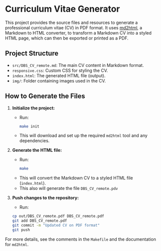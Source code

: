 # Curriculum Vitae Generator

This project provides the source files and resources to generate a professional curriculum vitae (CV) in PDF format. It uses [md2html](https://github.com/dabresua/md2html), a Markdown to HTML converter, to transform a Markdown CV into a styled HTML page, which can then be exported or printed as a PDF.

## Project Structure

- `src/DBS_CV_remote.md`: The main CV content in Markdown format.
- `responsive.css`: Custom CSS for styling the CV.
- `index.html`: The generated HTML file (output).
- `img/`: Folder containing images used in the CV.

## How to Generate the Files

1. **Initialize the project:**
   - Run:
     ```sh
     make init
     ```
   - This will download and set up the required `md2html` tool and any dependencies.

2. **Generate the HTML file:**
   - Run:
     ```sh
     make
     ```
   - This will convert the Markdown CV to a styled HTML file (`index.html`).
   - This also will generate the file `DBS_CV_remote.pdv`

3. **Push changes to the repository:** 
    - Run:
     ```sh
     cp out/DBS_CV_remote.pdf DBS_CV_remote.pdf
     git add DBS_CV_remote.pdf
     git commit -m "Updated CV on PDF format"
     git push
     ```

For more details, see the comments in the `Makefile` and the documentation for `md2html`.